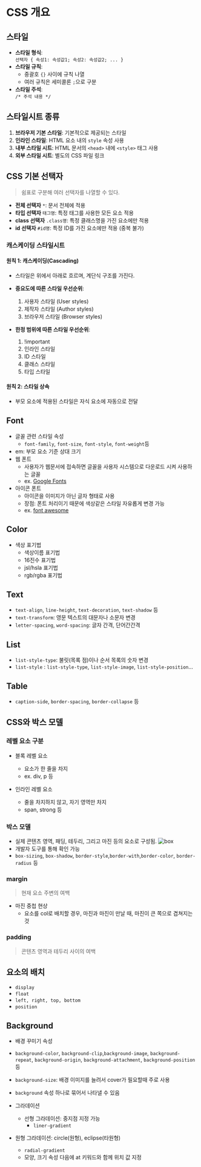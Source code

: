 # CSS 개요

## 스타일

- **스타일 형식**:  
  `선택자 { 속성1: 속성값1; 속성2: 속성값2; ... }`
- **스타일 규칙**:
  - 중괄호 `{}` 사이에 규칙 나열
  - 여러 규칙은 세미콜론 `;`으로 구분
- **스타일 주석**:  
  `/* 주석 내용 */`

## 스타일시트 종류

1. **브라우저 기본 스타일**: 기본적으로 제공되는 스타일
2. **인라인 스타일**: HTML 요소 내의 `style` 속성 사용
3. **내부 스타일 시트**: HTML 문서의 `<head>` 내에 `<style>` 태그 사용
4. **외부 스타일 시트**: 별도의 CSS 파일 링크

## CSS 기본 선택자

> 쉼표로 구분해 여러 선택자를 나열할 수 있다.

- **전체 선택자** `*`: 문서 전체에 적용
- **타입 선택자** `태그명`: 특정 태그를 사용한 모든 요소 적용
- **class 선택자** `.class명`: 특정 클래스명을 가진 요소에만 적용
- **id 선택자** `#id명`: 특정 ID를 가진 요소에만 적용 (중복 불가)

### 캐스케이딩 스타일시트

#### 원칙 1: 캐스케이딩(Cascading)

- 스타일은 위에서 아래로 흐르며, 계단식 구조를 가진다.
- **중요도에 따른 스타일 우선순위**:

  1. 사용자 스타일 (User styles)
  2. 제작자 스타일 (Author styles)
  3. 브라우저 스타일 (Browser styles)

- **한정 범위에 따른 스타일 우선순위**:
  1. !important
  2. 인라인 스타일
  3. ID 스타일
  4. 클래스 스타일
  5. 타입 스타일

#### 원칙 2: 스타일 상속

- 부모 요소에 적용된 스타일은 자식 요소에 자동으로 전달

## Font

- 글꼴 관련 스타일 속성
  - `font-family`, `font-size`, `font-style`, `font-weight`등
- em: 부모 요소 기준 상대 크기
- 웹 폰트
  - 사용자가 웹문서에 접속하면 글꼴을 사용자 시스템으로 다운로드 시켜 사용하는 글꼴
  - ex. [Google Fonts](https://fonts.google.com/)
- 아이콘 폰트
  - 아이콘을 이미지가 아닌 글자 형태로 사용
  - 장점: 폰트 처리이기 때문에 색상같은 스타일 자유롭게 변경 가능
  - ex. [font awesome](https://cdnjs.com/libraries/font-awesome)

## Color

- 색상 표기법
  - 색상이름 표기법
  - 16진수 표기법
  - jsl/hsla 표기법
  - rgb/rgba 표기법

## Text

- `text-align`, `line-height`, `text-decoration`, `text-shadow` 등
- `text-transform`: 영문 텍스트의 대문자나 소문자 변경
- `letter-spacing`, `word-spacing`: 글자 간격, 단어간간격

## List

- `list-style-type`: 불릿(목록 점)이나 순서 목록의 숫자 변경
- `list-style` : `list-style-type`, `list-style-image`, `list-style-position`...

## Table

- `caption-side`, `border-spacing`, `border-collapse` 등

## CSS와 박스 모델

### 레벨 요소 구분

- 블록 레벨 요소

  - 요소가 한 줄을 차지
  - ex. div, p 등

- 인라인 레벨 요소
  - 줄을 차지하지 않고, 자기 영역만 차지
  - span, strong 등

### 박스 모델

- 실제 콘텐츠 영역, 패딩, 테두리, 그리고 마진 등의 요소로 구성됨.
  ![box](https://poiemaweb.com/img/box-model.png)
- 개발자 도구를 통해 확인 가능
- `box-sizing`, `box-shadow`, `border-style`,`border-with`,`border-color`, `border-radius` 등

### margin

> 현재 요소 주변의 여백

- 마진 중첩 현상
  - 요소를 col로 배치할 경우, 마진과 마진이 만날 때, 마진이 큰 쪽으로 겹쳐지는 것

### padding

> 콘텐츠 영역과 테두리 사이의 여백

## 요소의 배치

- `display`
- `float`
- `left, right, top, bottom`
- `position`

## Background

- 배경 꾸미기 속성

- `background-color`, `background-clip`,`background-image`, `background-repeat`, `background-origin`, `background-attachment`, `background-position` 등
- `background-size`: 배경 이미지를 늘려서 cover가 필요할때 주로 사용
- `background` 속성 하나로 묶어서 나타낼 수 있음

- 그라데이션

  - 선형 그라데이션: 중지점 지정 가능
    - `liner-gradient`

- 원형 그라데이션: circle(원형), eclipse(타원형)
  - `radial-gradient`
  - 모양, 크기 속성 다음에 at 키워드와 함께 위치 값 지정
